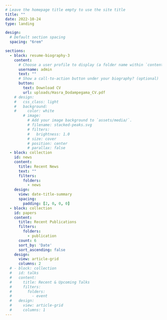 ```yaml
---
# Leave the homepage title empty to use the site title
title: ""
date: 2022-10-24
type: landing

design:
  # Default section spacing
  spacing: "6rem"

sections:
  - block: resume-biography-3
    content:
      # Choose a user profile to display (a folder name within `content/authors/`)
      username: admin
      text: ""
      # Show a call-to-action button under your biography? (optional)
      button:
        text: Download CV
        url: uploads/Hasra_Dodampegama_CV.pdf
    # design:
    #   css_class: light
    #   background:
    #     color: white
        # image:
          # Add your image background to `assets/media/`.
          # filename: stacked-peaks.svg
          # filters:
          #   brightness: 1.0
          # size: cover
          # position: center
          # parallax: false
  - block: collection
    id: news
    content:
      title: Recent News
      text: ""
      filters:
        folders:
          - news
    design:
      view: date-title-summary
      spacing:
        padding: [2, 0, 0, 0]
  - block: collection
    id: papers
    content:
      title: Recent Publications
      filters:
        folders:
          - publication
      count: 6
      sort_by: 'Date'
      sort_ascending: false
    design:
      view: article-grid
      columns: 2
  # - block: collection
  #   id: talks
  #   content:
  #     title: Recent & Upcoming Talks
  #     filters:
  #       folders:
  #         - event
  #   design:
  #     view: article-grid
  #     columns: 1
---
```

